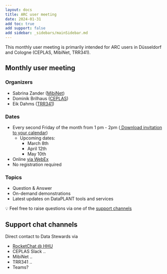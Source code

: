 ```yaml
---
layout: docs
title: ARC user meeting
date: 2024-01-31
add toc: true
add support: false
add sidebar: _sidebars/mainSidebar.md
---
```


<!-- Check site locally at http://127.0.0.1:8080/docs/teaching-materials/arc-user-meeting-hhu.html -->

This monthly user meeting is primarily intended for ARC users in Düsseldorf and Cologne (CEPLAS, MibiNet, TRR341).

## Monthly user meeting

### Organizers

- Sabrina Zander ([MibiNet](https://www.sfb1535.hhu.de/projects/research-area-z/z03))
- Dominik Brilhaus ([CEPLAS](https://www.ceplas.eu/en/research/data-science-and-data-management))
- Eik Dahms ([TRR341](https://trr341.uni-koeln.de/projects/data-management-z3))

### Dates

- Every second Friday of the month from 1 pm - 2pm (<a href="webcal://nfdi4plants.org/nfdi4plants.knowledgebase/docs/teaching-materials/arc-user-meeting-hhu.ics"><i class="fa fa-calendar" aria-hidden="true"></i> Download invitation to your calendar</a>)
  - Upcoming dates:
    - March 8th
    - April 12th
    - May 10th
- Online [via WebEx](https://hhu.webex.com/hhu-en/j.php?MTID=m37ec02b7a7afdc4b0e1b310bd693ac0c)
- No registration required

### Topics

- Question & Answer
- On-demand demonstrations
- Latest updates on DataPLANT tools and services

:bulb: Feel free to raise questions via one of the [support channels](#support-chat-channels)

## Support chat channels

Direct contact to Data Stewards via

- [RocketChat @ HHU](https://rocketchat.hhu.de/group/ARC-HHU)
- CEPLAS Slack .. 
- MibiNet .. 
- TRR341 ..
- Teams?
